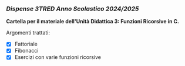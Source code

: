 ### *Dispense 3TRED Anno Scolastico 2024/2025*

**Cartella per il materiale dell'Unità Didattica 3: Funzioni Ricorsive in C.**

Argomenti trattati:
- [X] Fattoriale
- [X] Fibonacci
- [X] Esercizi con varie funzioni ricorsive